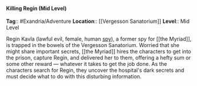 #### Killing Regin (Mid Level)
**Tag**:: #Exandria/Adventure
**Location**:: [[Vergesson Sanatorium]]
**Level**:: Mid Level

 Regin Kavla (lawful evil, female, human [spy](https://www.dndbeyond.com/monsters/spy)), a former spy for [[the Myriad]], is trapped in the bowels of the Vergesson Sanatorium. Worried that she might share important secrets, [[the Myriad]] hires the characters to get into the prison, capture Regin, and delivered her to them, offering a hefty sum or some other reward — whatever it takes to get the job done. As the characters search for Regin, they uncover the hospital's dark secrets and must decide what to do with this disturbing information.
